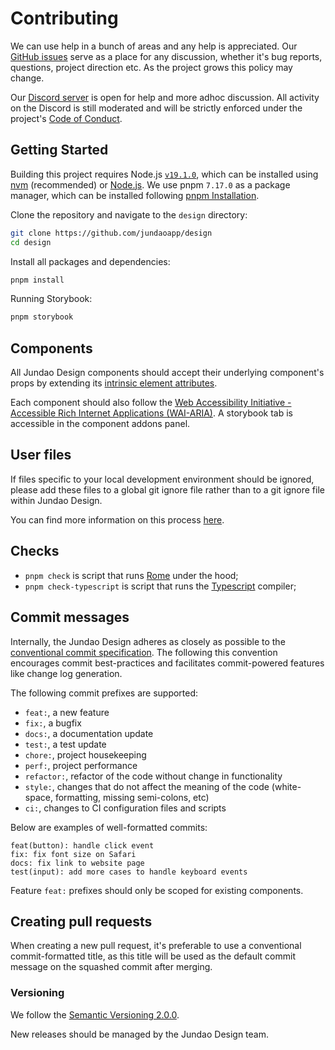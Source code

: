 <!-- Adapted from https://github.com/rome/tools/blob/main/CONTRIBUTING.md -->

# Contributing

We can use help in a bunch of areas and any help is appreciated. Our [GitHub issues](https://github.com/jundaoapp/design/issues) serve as a place for any discussion, whether it's bug reports, questions, project direction etc. As the project grows this policy may change.

Our [Discord server](https://discord.gg/uUw8Hj4AzE) is open for help and more adhoc discussion. All activity on the Discord is still moderated and will be strictly enforced under the project's [Code of Conduct](./CODE_OF_CONDUCT.md).

## Getting Started

Building this project requires Node.js [`v19.1.0`](./.nvmrc), which can be installed using [nvm](https://github.com/nvm-sh/nvm) (recommended) or [Node.js](https://nodejs.org/).
We use pnpm `7.17.0` as a package manager, which can be installed following [pnpm Installation](https://pnpm.io/installation).

Clone the repository and navigate to the `design` directory:
```bash
git clone https://github.com/jundaoapp/design
cd design
```
Install all packages and dependencies:
```bash
pnpm install
```
Running Storybook:
```bash
pnpm storybook
```

## Components
All Jundao Design components should accept their underlying component's props by extending its [intrinsic element attributes](https://github.com/adamhaile/surplus/blob/master/index.d.ts#L42-L216).

Each component should also follow the [Web Accessibility Initiative - Accessible Rich Internet Applications (WAI-ARIA)](https://www.w3.org/WAI/standards-guidelines/aria/). A storybook tab is accessible in the component addons panel.

## User files

If files specific to your local development environment should be ignored, please add these files to a global git ignore file rather than to a git ignore file within Jundao Design.

You can find more information on this process [here](https://help.github.com/en/github/using-git/ignoring-files#configuring-ignored-files-for-all-repositories-on-your-computer).

## Checks

- `pnpm check` is script that runs [Rome](https://rome.tools/) under the hood;
- `pnpm check-typescript` is script that runs the [Typescript](https://www.typescriptlang.org/) compiler;

## Commit messages

Internally, the Jundao Design adheres as closely as possible to the [conventional commit specification](https://www.conventionalcommits.org/en/v1.0.0-beta.4/).
The following this convention encourages commit best-practices and facilitates commit-powered features like change log generation.

The following commit prefixes are supported:

- `feat:`, a new feature
- `fix:`, a bugfix
- `docs:`, a documentation update
- `test:`, a test update
- `chore:`, project housekeeping
- `perf:`, project performance
- `refactor:`, refactor of the code without change in functionality
- `style:`, changes that do not affect the meaning of the code (white-space, formatting, missing semi-colons, etc)
- `ci:`, changes to CI configuration files and scripts

Below are examples of well-formatted commits:

```
feat(button): handle click event
fix: fix font size on Safari
docs: fix link to website page
test(input): add more cases to handle keyboard events
```

Feature `feat:` prefixes should only be scoped for existing components.

## Creating pull requests

When creating a new pull request, it's preferable to use a conventional commit-formatted title, as this title will be used as the default commit message on the squashed commit after merging.

### Versioning

We follow the [Semantic Versioning 2.0.0](https://semver.org/spec/v2.0.0.html).

New releases should be managed by the Jundao Design team.